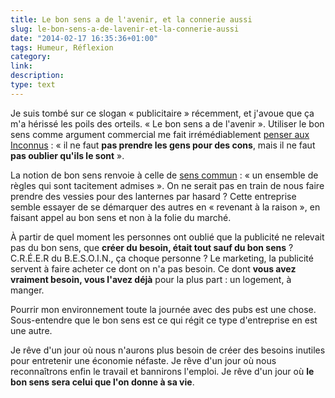 ```yaml
---
title: Le bon sens a de l'avenir, et la connerie aussi
slug: le-bon-sens-a-de-lavenir-et-la-connerie-aussi
date: "2014-02-17 16:35:36+01:00"
tags: Humeur, Réflexion
category: 
link: 
description: 
type: text
---
```


Je suis tombé sur ce slogan « publicitaire » récemment, et j'avoue que ça m'a hérissé les poils des orteils. « Le bon sens a de l'avenir ». Utiliser le bon sens comme argument commercial me fait irrémédiablement [penser aux Inconnus](http://www.youtube.com/watch?v=WIxS9-xhGfM) : « il ne faut __pas prendre les gens pour des cons__, mais il ne faut __pas oublier qu'ils le sont__ ».
<!-- TEASER_END -->
La notion de bon sens renvoie à celle de [sens commun](http://fr.wikipedia.org/wiki/Sens_commun) : « un ensemble de règles qui sont tacitement admises ». On ne serait pas en train de nous faire prendre des vessies pour des lanternes par hasard ? Cette entreprise semble essayer de se démarquer des autres en « revenant à la raison », en faisant appel au bon sens et non à la folie du marché.

À partir de quel moment les personnes ont oublié que la publicité ne relevait pas du bon sens, que __créer du besoin, était tout sauf du bon sens__ ? C.R.É.E.R du B.E.S.O.I.N., ça choque personne ? Le marketing, la publicité servent à faire acheter ce dont on n'a pas besoin. Ce dont __vous avez vraiment besoin, vous l'avez déjà__ pour la plus part : un logement, à manger.

Pourrir mon environnement toute la journée avec des pubs est une chose. Sous-entendre que le bon sens est ce qui régit ce type d'entreprise en est une autre.

Je rêve d'un jour où nous n'aurons plus besoin de créer des besoins inutiles pour entretenir une économie néfaste. Je rêve d'un jour où nous reconnaîtrons enfin le travail et bannirons l'emploi. Je rêve d'un jour où __le bon sens sera celui que l'on donne à sa vie__.

